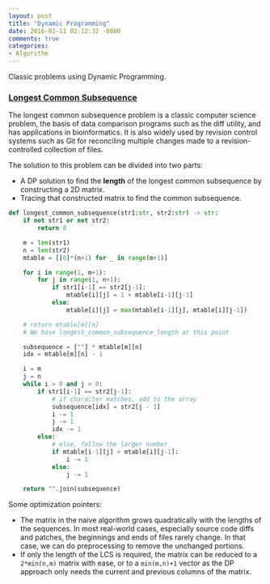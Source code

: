 ```yaml
---
layout: post
title: "Dynamic Programming"
date: 2016-02-11 02:12:32 -0800
comments: true
categories: 
- Algorithm
---
```


Classic problems using Dynamic Programming.

<!--more-->

### [Longest Common Subsequence](https://en.wikipedia.org/wiki/Longest_common_subsequence_problem)

The longest common subsequence problem is a classic computer science problem, the basis of data comparison programs such as the diff utility, and has applications in bioinformatics. 
It is also widely used by revision control systems such as Git for reconciling multiple changes made to a revision-controlled collection of files.

The solution to this problem can be divided into two parts:

* A DP solution to find the **length** of the longest common subsequence by constructing a 2D matrix.
* Tracing that constructed matrix to find the common subsequence.

``` python
def longest_common_subsequence(str1:str, str2:str) -> str:
    if not str1 or not str2:
        return 0

    m = len(str1)
    n = len(str2)
    mtable = [[0]*(n+1) for _ in range(m+1)]

    for i in range(1, m+1):
        for j in range(1, n+1):
            if str1[i-1] == str2[j-1]:
                mtable[i][j] = 1 + mtable[i-1][j-1]
            else:
                mtable[i][j] = max(mtable[i-1][j], mtable[i][j-1])

    # return mtable[m][n]
    # We have longest_common_subsequence_length at this point

    subsequence = [""] * mtable[m][n]
    idx = mtable[m][n] - 1

    i = m
    j = n
    while i > 0 and j > 0:
        if str1[i-1] == str2[j-1]:
            # if character matches, add to the array
            subsequence[idx] = str2[j - 1]
            i -= 1
            j -= 1
            idx -= 1
        else:
            # else, follow the larger number
            if mtable[i-1][j] > mtable[i][j-1]:
                i -= 1
            else:
                j -= 1

    return "".join(subsequence)
```

Some optimization pointers:

* The matrix in the naive algorithm grows quadratically with the lengths of the sequences.
  In most real-world cases, especially source code diffs and patches, the beginnings and ends of files rarely change.
  In that case, we can do preprocessing to remove the unchanged portions.
* If only the length of the LCS is required, the matrix can be reduced to a `2*min(n,m)` matrix with ease, or to a `min(m,n)+1` vector as the DP approach only needs the current and previous columns of the matrix.